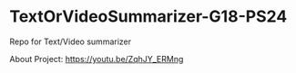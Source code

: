 # TextOrVideoSummarizer-G18-PS24
Repo for Text/Video summarizer

About Project:
https://youtu.be/ZqhJY_ERMng

